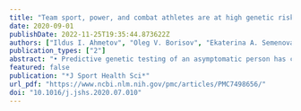 ```yaml
---
title: "Team sport, power, and combat athletes are at high genetic risk for coronavirus disease-2019 severity"
date: 2020-09-01
publishDate: 2022-11-25T19:35:44.873622Z
authors: ["Ildus I. Ahmetov", "Oleg V. Borisov", "Ekaterina A. Semenova", "Oleg N. Andryushchenko", "Liliya B. Andryushchenko", "Edward V. Generozov", "Craig Pickering"]
publication_types: ["2"]
abstract: "• Predictive genetic testing of an asymptomatic person has considerable potential to predict future risk of coronavirus disease-2019 (COVID-19) severity.   • Risk alleles for COVID-19 severity due to the pleiotropic effects are associated with performance-related traits.   • Team sport, power, and combat athletes possess a higher genetic risk for COVID-19 severity than untrained subjects or endurance athletes.   • Polygenic risk scores based on 6 gene polymorphisms show a significant geographical variation, putting some countries at greater risk than others."
featured: false
publication: "*J Sport Health Sci*"
url_pdf: "https://www.ncbi.nlm.nih.gov/pmc/articles/PMC7498656/"
doi: "10.1016/j.jshs.2020.07.010"
---
```


